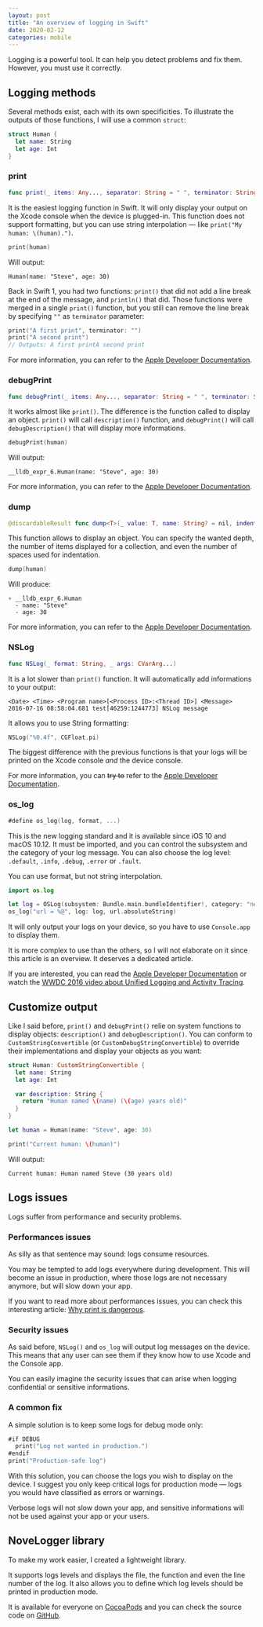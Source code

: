 ```yaml
---
layout: post
title: "An overview of logging in Swift"
date: 2020-02-12
categories: mobile
---
```


Logging is a powerful tool. It can help you detect problems and fix them. However, you must use it correctly.


## Logging methods

Several methods exist, each with its own specificities.
To illustrate the outputs of those functions, I will use a common `struct`:
``` swift
struct Human {
  let name: String
  let age: Int
}
```


### print

``` swift
func print(_ items: Any..., separator: String = " ", terminator: String = "\n")
```
It is the easiest logging function in Swift. It will only display your output on the Xcode console when the device is plugged-in.
This function does not support formatting, but you can use string interpolation — like `print("My human: \(human).")`.

``` swift
print(human)
```
Will output:
```
Human(name: "Steve", age: 30)
```

Back in Swift 1, you had two functions: `print()` that did not add a line break at the end of the message, and `println()` that did. Those functions were merged in a single `print()` function, but you still can remove the line break by specifying `""` as `terminator` parameter:
``` swift
print("A first print", terminator: "")
print("A second print")
// Outputs: A first printA second print
```

For more information, you can refer to the [Apple Developer Documentation](https://developer.apple.com/documentation/swift/1541053-print).

### debugPrint
``` swift
func debugPrint(_ items: Any..., separator: String = " ", terminator: String = "\n")
```
It works almost like `print()`. The difference is the function called to display an object. `print()` will call `description()` function, and `debugPrint()` will call `debugDescription()` that will display more informations.

``` swift
debugPrint(human)
```
Will output:
```
__lldb_expr_6.Human(name: "Steve", age: 30)
```

For more information, you can refer to the [Apple Developer Documentation](https://developer.apple.com/documentation/swift/1541053-print).

### dump
``` swift
@discardableResult func dump<T>(_ value: T, name: String? = nil, indent: Int = 0, maxDepth: Int = .max, maxItems: Int = .max) -> T
```
This function allows to display an object. You can specify the wanted depth, the number of items displayed for a collection, and even the number of spaces used for indentation.

``` swift
dump(human)
```
Will produce:
```
▿ __lldb_expr_6.Human
  - name: "Steve"
  - age: 30
```

For more information, you can refer to the [Apple Developer Documentation](https://developer.apple.com/documentation/swift/1541053-print).

### NSLog
``` swift
func NSLog(_ format: String, _ args: CVarArg...)
```
It is a lot slower than `print()` function.
It will automatically add informations to your output: 
```
<Date> <Time> <Program name>[<Process ID>:<Thread ID>] <Message>
2016-07-16 08:58:04.681 test[46259:1244773] NSLog message
```
It allows you to use String formatting:
``` swift
NSLog("%0.4f", CGFloat.pi)
```

The biggest difference with the previous functions is that your logs will be printed on the Xcode console _and_ the device console.

For more information, you can ~~try to~~ refer to the [Apple Developer Documentation](https://developer.apple.com/documentation/foundation/1409759-nslog).

### os_log

``` swift
#define os_log(log, format, ...)
```

This is the new logging standard and it is available since iOS 10 and macOS 10.12.
It must be imported, and you can control the subsystem and the category of your log message. You can also choose the log level: `.default`, `.info`, `.debug`, `.error` or `.fault`.

You can use format, but not string interpolation.

``` swift
import os.log

let log = OSLog(subsystem: Bundle.main.bundleIdentifier!, category: "network")
os_log("url = %@", log: log, url.absoluteString)
```

It will only output your logs on your device, so you have to use `Console.app` to display them.

It is more complex to use than the others, so I will not elaborate on it since this article is an overview. It deserves a dedicated article.

If you are interested, you can read the [Apple Developer Documentation](https://developer.apple.com/documentation/os/os_log?language=occ) or watch the [WWDC 2016 video about Unified Logging and Activity Tracing](https://developer.apple.com/videos/play/wwdc2016/721/).


## Customize output

Like I said before, `print()` and `debugPrint()` relie on system functions to display objects: `description()` and `debugDescription()`.
You can conform to `CustomStringConvertible` (or `CustomDebugStringConvertible`) to override their implementations and display your objects as you want:

``` swift
struct Human: CustomStringConvertible {
  let name: String
  let age: Int

  var description: String {
    return "Human named \(name) (\(age) years old)"
  }
}

let human = Human(name: "Steve", age: 30)

print("Current human: \(human)")
```

Will output:

```
Current human: Human named Steve (30 years old)
```


## Logs issues

Logs suffer from performance and security problems.


### Performances issues

As silly as that sentence may sound: logs consume resources.

You may be tempted to add logs everywhere during development. This will become an issue in production, where those logs are not necessary anymore, but will slow down your app.

If you want to read more about performances issues, you can check this interesting article: [Why print is dangerous](https://medium.com/ios-os-x-development/swift-log-devil-or-why-println-is-dangerous-46390453353d).


### Security issues

As said before, `NSLog()` and `os_log` will output log messages on the device. This means that any user can see them if they know how to use Xcode and the Console app.

You can easily imagine the security issues that can arise when logging confidential or sensitive informations.


### A common fix

A simple solution is to keep some logs for debug mode only:

``` swift
#if DEBUG
  print("Log not wanted in production.")
#endif
print("Production-safe log")
```

With this solution, you can choose the logs you wish to display on the device. I suggest you only keep critical logs for production mode — logs you would have classified as errors or warnings.

Verbose logs will not slow down your app, and sensitive informations will not be used against your app or your users.


## NoveLogger library

To make my work easier, I created a lightweight library.

It supports logs levels and displays the file, the function and even the line number of the log. It also allows you to define which log levels should be printed in production mode.

It is available for everyone on [CocoaPods](https://cocoapods.org/pods/NoveLogger) and you can check the source code on [GitHub](https://github.com/sgigou/NoveLogger).